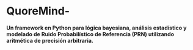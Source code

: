 # QuoreMind-
**Un framework en Python para lógica bayesiana, análisis estadístico y modelado de Ruido Probabilístico de Referencia (PRN) utilizando aritmética de precisión arbitraria.**
